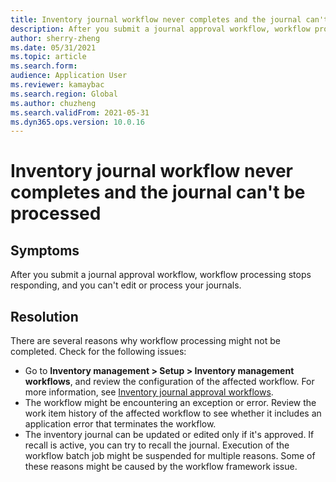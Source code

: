 ```yaml
---
title: Inventory journal workflow never completes and the journal can't be processed
description: After you submit a journal approval workflow, workflow processing stops responding, and you can't edit or process your journals.
author: sherry-zheng
ms.date: 05/31/2021
ms.topic: article
ms.search.form: 
audience: Application User
ms.reviewer: kamaybac
ms.search.region: Global
ms.author: chuzheng
ms.search.validFrom: 2021-05-31
ms.dyn365.ops.version: 10.0.16
---
```



# Inventory journal workflow never completes and the journal can't be processed

## Symptoms

After you submit a journal approval workflow, workflow processing stops responding, and you can't edit or process your journals.

## Resolution

There are several reasons why workflow processing might not be completed. Check for the following issues:

- Go to **Inventory management &gt; Setup &gt; Inventory management workflows**, and review the configuration of the affected workflow. For more information, see [Inventory journal approval workflows](/dynamics365/supply-chain/inventory/inventory-journal-workflow.md).
- The workflow might be encountering an exception or error. Review the work item history of the affected workflow to see whether it includes an application error that terminates the workflow.
- The inventory journal can be updated or edited only if it's approved. If recall is active, you can try to recall the journal. Execution of the workflow batch job might be suspended for multiple reasons. Some of these reasons might be caused by the workflow framework issue.
